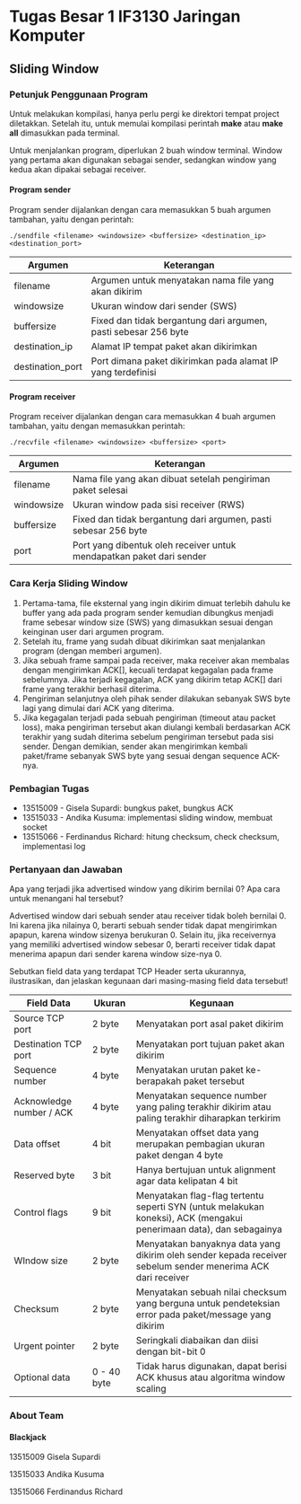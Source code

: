 # Tugas Besar 1 IF3130 Jaringan Komputer

## Sliding Window

### Petunjuk Penggunaan Program

Untuk melakukan kompilasi, hanya perlu pergi ke direktori tempat project diletakkan. Setelah itu, untuk memulai kompilasi perintah **make** atau **make all** dimasukkan pada terminal.

Untuk menjalankan program, diperlukan 2 buah window terminal. Window yang pertama akan digunakan sebagai sender, sedangkan window yang kedua akan dipakai sebagai receiver.

#### Program sender

Program sender dijalankan dengan cara memasukkan 5 buah argumen tambahan, yaitu dengan perintah:

```
./sendfile <filename> <windowsize> <buffersize> <destination_ip> <destination_port>
```

| Argumen | Keterangan |
|--------------|-----------------|
| filename | Argumen untuk menyatakan nama file yang akan dikirim |
| windowsize | Ukuran window dari sender (SWS) |
| buffersize | Fixed dan tidak bergantung dari argumen, pasti sebesar 256 byte |
| destination_ip | Alamat IP tempat paket akan dikirimkan |
| destination_port | Port dimana paket dikirimkan pada alamat IP yang terdefinisi |

#### Program receiver

Program receiver dijalankan dengan cara memasukkan 4 buah argumen tambahan, yaitu dengan memasukkan perintah:

```
./recvfile <filename> <windowsize> <buffersize> <port>
```

| Argumen | Keterangan |
|--------------|-----------------|
| filename | Nama file yang akan dibuat setelah pengiriman paket selesai |
| windowsize | Ukuran window pada sisi receiver (RWS) |
| buffersize | Fixed dan tidak bergantung dari argumen, pasti sebesar 256 byte |
| port | Port yang dibentuk oleh receiver untuk mendapatkan paket dari sender |

### Cara Kerja Sliding Window
1. Pertama-tama, file eksternal yang ingin dikirim dimuat terlebih dahulu ke buffer yang ada pada program sender kemudian dibungkus menjadi frame sebesar window size (SWS) yang dimasukkan sesuai dengan keinginan user dari argumen program.
2. Setelah itu, frame yang sudah dibuat dikirimkan saat menjalankan program (dengan memberi argumen).
3. Jika sebuah frame sampai pada receiver, maka receiver akan membalas dengan mengirimkan ACK[<next-frame>], kecuali terdapat kegagalan pada frame sebelumnya. Jika terjadi kegagalan, ACK yang dikirim tetap ACK[<next-frame>] dari frame yang terakhir berhasil diterima.
4. Pengiriman selanjutnya oleh pihak sender dilakukan sebanyak SWS byte lagi yang dimulai dari ACK yang diterima.
5. Jika kegagalan terjadi pada sebuah pengiriman (timeout atau packet loss), maka pengiriman tersebut akan diulangi kembali berdasarkan ACK terakhir yang sudah diterima sebelum pengiriman tersebut pada sisi sender. Dengan demikian, sender akan mengirimkan kembali paket/frame sebanyak SWS byte yang sesuai dengan sequence ACK-nya.

### Pembagian Tugas
 
* 13515009 - Gisela Supardi: bungkus paket, bungkus ACK
* 13515033 - Andika Kusuma: implementasi sliding window, membuat socket
* 13515066 - Ferdinandus Richard: hitung checksum, check checksum, implementasi log

### Pertanyaan dan Jawaban

Apa yang terjadi jika advertised window yang dikirim bernilai 0? Apa cara untuk menangani hal tersebut?

Advertised window dari sebuah sender atau receiver tidak boleh bernilai 0. Ini karena jika nilainya 0, berarti sebuah sender tidak dapat mengirimkan apapun, karena window sizenya berukuran 0. Selain itu, jika receivernya yang memiliki advertised window sebesar 0, berarti receiver tidak dapat menerima apapun dari sender karena window size-nya 0.

Sebutkan field data yang terdapat TCP Header serta ukurannya, ilustrasikan, dan jelaskan kegunaan dari masing-masing field data tersebut!

| Field Data | Ukuran | Kegunaan |
|---------------|-----------------|-----------------|
| Source TCP port | 2 byte | Menyatakan port asal paket dikirim |
| Destination TCP port | 2 byte | Menyatakan port tujuan paket akan dikirim |
| Sequence number | 4 byte | Menyatakan urutan paket ke-berapakah paket tersebut |
| Acknowledge number / ACK | 4 byte | Menyatakan sequence number yang paling terakhir dikirim atau paling terakhir diharapkan terkirim |
| Data offset | 4 bit | Menyatakan offset data yang merupakan pembagian ukuran paket dengan 4 byte |
| Reserved byte | 3 bit | Hanya bertujuan untuk alignment agar data kelipatan 4 bit |
| Control flags | 9 bit | Menyatakan flag-flag tertentu seperti SYN (untuk melakukan koneksi), ACK (mengakui penerimaan data), dan sebagainya |
| WIndow size | 2 byte | Menyatakan banyaknya data yang dikirim oleh sender kepada receiver sebelum sender menerima ACK dari receiver |
| Checksum | 2 byte | Menyatakan sebuah nilai checksum yang berguna untuk pendeteksian error pada paket/message yang dikirim |
| Urgent pointer | 2 byte | Seringkali diabaikan dan diisi dengan bit-bit 0 |
| Optional data | 0 - 40 byte | Tidak harus digunakan, dapat berisi ACK khusus atau algoritma window scaling |

### About Team

#### Blackjack

13515009 Gisela Supardi

13515033 Andika Kusuma

13515066 Ferdinandus Richard


